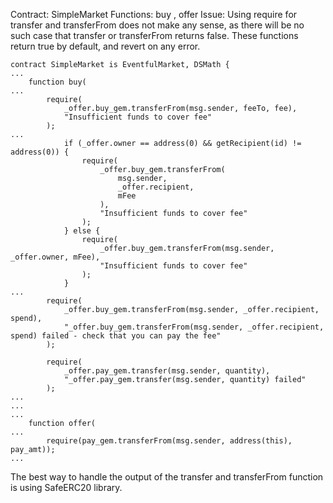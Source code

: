 Contract: SimpleMarket
Functions: buy , offer
Issue: Using require for transfer and transferFrom does not make any sense, as there will be no such case that transfer or transferFrom returns false. These functions return true by default, and revert on any error.
```
contract SimpleMarket is EventfulMarket, DSMath {
...
    function buy(
...
        require(
            _offer.buy_gem.transferFrom(msg.sender, feeTo, fee),
            "Insufficient funds to cover fee"
        );
...
            if (_offer.owner == address(0) && getRecipient(id) != address(0)) {
                require(
                    _offer.buy_gem.transferFrom(
                        msg.sender,
                        _offer.recipient,
                        mFee
                    ),
                    "Insufficient funds to cover fee"
                );
            } else {
                require(
                    _offer.buy_gem.transferFrom(msg.sender, _offer.owner, mFee),
                    "Insufficient funds to cover fee"
                );
            }
...
        require(
            _offer.buy_gem.transferFrom(msg.sender, _offer.recipient, spend),
            "_offer.buy_gem.transferFrom(msg.sender, _offer.recipient, spend) failed - check that you can pay the fee"
        );

        require(
            _offer.pay_gem.transfer(msg.sender, quantity),
            "_offer.pay_gem.transfer(msg.sender, quantity) failed"
        );
...
...
...
    function offer(
...
        require(pay_gem.transferFrom(msg.sender, address(this), pay_amt));
...
```
The best way to handle the output of the transfer and transferFrom function is using SafeERC20 library.
